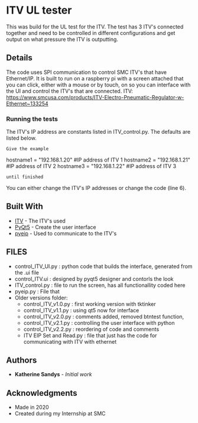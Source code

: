 # ITV UL tester

This was build for the UL test for the ITV. The test has 3 ITV's connected together and need to be controlled in different configurations and get output on what pressure the ITV is outputting.

## Details

The code uses SPI communication to control SMC ITV's that have Ethernet/IP. It is built to run on a raspberry pi with a screen attached that you can click, either with a mouse or by touch, on so you can interface with the UI and control the ITV's that are connected.
 ITV: https://www.smcusa.com/products/ITV-Electro-Pneumatic-Regulator-w-Ethernet~133254

### Running the tests

The ITV's IP address are constants listed in ITV_control.py. The defaults are listed below.
```
Give the example
```
hostname1 = "192.168.1.20"  #IP address of ITV 1
hostname2 = "192.168.1.21"  #IP address of ITV 2
hostname3 = "192.168.1.22"  #IP address of ITV 3
```
until finished
```

You can either change the ITV's IP addresses or change the code (line 6).

## Built With

* [ITV](https://www.smcusa.com/products/ITV-Electro-Pneumatic-Regulator-w-Ethernet~133254) - The ITV's used
* [PyQt5](https://pypi.org/project/PyQt5/) - Create the user interface
* [pyeip]() - Used to communicate to the ITV's

## FILES
* control_ITV_UI.py : python code that builds the interface, generated from the .ui file
* control_ITV.ui : designed by pyqt5 designer and contorls the look
* ITV_control.py : file to run the screen, has all functionallity coded here
* pyeip.py : File that
* Older versions folder:
  * control_ITV_v1.0.py : first working version with tktinker
  * control_ITV_v1.1.py : using qt5 now for interface
  * control_ITV_v2.0.py : comments added, removed btntest function,
  * control_ITV_v2.1.py : controlling the user interface with python
  * control_ITV_v2.2.py : reordering of code and comments
  * ITV EIP Set and Read.py : file that just has the code for communicating with ITV with ethernet

## Authors

* **Katherine Sandys** - *Initial work*


## Acknowledgments

* Made in 2020
* Created during my Internship at SMC
